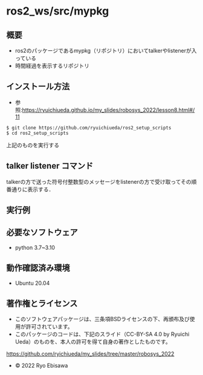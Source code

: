 # ros2_ws/src/mypkg
## 概要
* ros2のパッケージであるmypkg（リポジトリ）においてtalkerやlistenerが入っている
* 時間経過を表示するリポジトリ

## インストール方法
* 参照:https://ryuichiueda.github.io/my_slides/robosys_2022/lesson8.html#/11
```
$ git clone https://github.com/ryuichiueda/ros2_setup_scripts
$ cd ros2_setup_scripts
```
上記のものを実行する

## talker listener コマンド
talkerの方で送った符号付整数型のメッセージをlistenerの方で受け取ってその順番通りに表示する．

## 実行例

## 必要なソフトウェア
* python 3.7~3.10

## 動作確認済み環境
* Ubuntu 20.04

## 著作権とライセンス
* このソフトウェアパッケージは、三条項BSDライセンスの下、再頒布及び使用が許可されています。
* このパッケージのコードは、下記のスライド（CC-BY-SA 4.0 by Ryuichi Ueda）のものを、本人の許可を得て自身の著作としたものです。

https://github.com/ryichiueda/my_slides/tree/master/robosys_2022

* © 2022 Ryo Ebisawa


